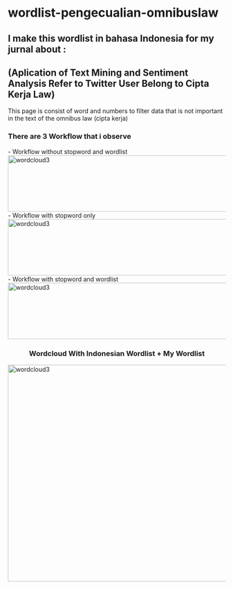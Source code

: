 # wordlist-pengecualian-omnibuslaw

<h2 align="left">I make this wordlist in bahasa Indonesia for my jurnal about :</h2>
<h2 align="left">(Aplication of Text Mining and Sentiment Analysis Refer to Twitter User Belong to Cipta Kerja Law)</h2>

This page is consist of word and numbers to filter data that is not important in the text of the omnibus law (cipta kerja)
<h3 align="left">There are 3 Workflow that i observe</h2>
    - Workflow without stopword and wordlist
<img src="https://github.com/asamarsal/wordlist-pengecualian-omnibuslaw/blob/main/img/workflow1.png" alt="wordcloud3" width="880" height="130"/>
    - Workflow with stopword only
<img src="https://github.com/asamarsal/wordlist-pengecualian-omnibuslaw/blob/main/img/workflow2.png" alt="wordcloud3" width="880" height="130"/>
    - Workflow with stopword and wordlist
<img src="https://github.com/asamarsal/wordlist-pengecualian-omnibuslaw/blob/main/img/workflow3.png" alt="wordcloud3" width="880" height="130"/>


<h3 align="center">Wordcloud With Indonesian Wordlist + My Wordlist</h3>
<img src="https://github.com/asamarsal/wordlist-pengecualian-omnibuslaw/blob/main/img/Wordcloud3.PNG" alt="wordcloud3" width="880" height="500"/>

